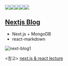 <img src="https://img.shields.io/badge/next.js-000000?style=for-the-badge&logo=next.js&logoColor=white"><img src="https://img.shields.io/badge/react-61DAFB?style=for-the-badge&logo=react&logoColor=black"><img src="https://img.shields.io/badge/javascript-F7DF1E?style=for-the-badge&logo=javascript&logoColor=black"><img src="https://img.shields.io/badge/css modules-CC6699?style=for-the-badge&logo=css modules&logoColor=black"><img src="https://img.shields.io/badge/MongoDB-47A248?style=for-the-badge&logo=MongoDB&logoColor=white">

## [Nextjs Blog](https://nextjs-juhee-blog.vercel.app/)

- Next.js + MongoDB
- react-markdown

![next-blog1](https://user-images.githubusercontent.com/74355328/187615317-d52100b2-99e0-42f1-987e-109719eff256.gif)

<참고>
[next.js & react lecture](https://www.udemy.com/course/nextjs-react-incl-two-paths)
